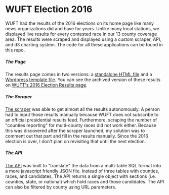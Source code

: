 # WUFT Election 2016
WUFT had the results of the 2016 elections on its home page like many news organizations did and have for years. Unlike many local stations, we displayed live results for every contested race in our 13 county coverage area. The results were scraped and displayed using a custom scraper, API, and d3 charting system. The code for all these applications can be found in this repo.
##### The Page
The results page comes in two versions: a [standalone HTML file](./dist/index.html) and a [Wordpress template file](./dist/template-election2016). You can see the archived version of these results on [WUFT's 2016 Election Results page](http://www.wuft.org/news/election-2016-results/).
##### The Scraper
[The scraper](./election-2016-scraper) was able to get almost all the results autonomously. A person had to input those results manually because WUFT does not subscribe to an official presidential results feed. Furthermore, scraping the number of "counties reporting" for multi-county races did not work either. Because this was discovered after the scraper launched, my solution was to comment out that part and fill in the results manually. Since the 2016 election is over, I don't plan on revisiting that until the next election.
##### The API
[The API](./dist/election2016-results.php) was built to "translate" the data from a multi-table SQL format into a more javascript friendly JSON file. Instead of three tables with counties, races, and candidates, The API returns a single object with sections (i.e. counties, state, or national) which hold races and those candidates. The API can also be filtered by county using URL parameters.